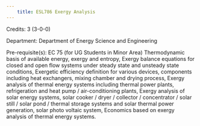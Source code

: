 ```yaml
---
    title: ESL786 Exergy Analysis
---
```

Credits: 3 (3-0-0)

Department: Department of Energy Science and Engineering

Pre-requisite(s): EC 75 (for UG Students in Minor Area) Thermodynamic basis of available energy, exergy and entropy, Exergy balance equations for closed and open flow systems under steady state and unsteady state conditions, Exergetic efficiency definition for various devices, components including heat exchangers, mixing chamber and drying process, Exergy analysis of thermal energy systems including thermal power plants, refrigeration and heat pump / air-conditioning plants, Exergy analysis of solar energy systems, solar cooker / dryer / collector / concentrator / solar still / solar pond / thermal storage systems and solar thermal power generation, solar photo voltaic system, Economics based on exergy analysis of thermal energy systems.